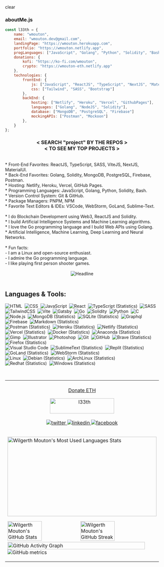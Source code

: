 clear
### aboutMe.js

``` javascript
const l33th = {
    name: "wmouton",
    email: "wmouton.dev@gmail.com",
    landingPage: "https://wmouton.herokuapp.com",
    portfolio: "https://wmouton.netlify.app",
    progLanguages: ["JavaScript", "Golang", "Python", "Solidity", "Bash"],
    donations: {
        kofi: "https://ko-fi.com/wmouton",
        crypto: "https://wmouton-eth.netlify.app"
    },
    technologies: {
        frontEnd: {
            js: ["JavaScript", "ReactJS", "TypeScript", "NextJS", "Material-UI", "ZuStand"],
            css: ["Tailwind", "SASS", "Bootstrap"]
        },
        backEnd: {
            hosting: ["Netlify", "Heroku", "Vercel", "GithubPages"],
            languages: ["Golang", "NodeJS", "Solidity"],
            database: ["MongoDB", "PostgreSQL", "Firebase"]
            mockingAPIs: ["Postman", "Mockoon"]
        },
    }
};
```

<h3 align="center">< SEARCH "project" BY THE REPOS ><br>
< TO SEE MY TOP PROJECTS >
</h3>
</h4>
<br>
* Front-End Favorites: ReactJS, TypeScript, SASS, ViteJS, NextJS, MaterialUI.<br>
* Back-End Favorites: Golang, Solidity, MongoDB, PostgreSQL, Firebase, Postman.<br>
* Hosting: Netlify, Heroku, Vercel, GitHub Pages.<br>
* Programming Languages: JavaScript, Golang, Python, Solidity, Bash.<br>
* Version Control System: Git & GitHub.<br>
* Package Managers: PNPM, NPM<br>
* Favorite Text Editors & IDEs: VSCode, WebStorm, GoLand, Sublime-Text.<br><br>
* I do Blockchain Development using Web3, ReactJS and Solidity.<br>
* I build Artificial Intelligence Systems and Machine Learning algorithms.<br>
* I love the Go programming language and I build Web APIs using Golang.<br>
* Artificial Intelligence, Machine Learning, Deep Learning and Neural Networks.<br>
<br>
* Fun facts:<br>
            - I am a Linux and open-source enthusiast.<br>
            - I admire the Go programming language.<br>
            - I like playing first person shooter games.<br>
<br>
<div align="center" >
<img src="https://readme-typing-svg.herokuapp.com?color=%236FDA44&amp;size=32&amp;center=true&amp;vCenter=true&amp;width=600&amp;height=50&amp;lines=Hello+I+am+WMouton+%F0%9F%91%8B;Software+Engineer;Problem+Solver;Freelancer;Blockchain+Enthusiast;Open-Source+Enthusiast;Entrepreneur" alt="Headline">
</div>
<br>
<h2>Languages & Tools:</h2>


![HTML](https://img.shields.io/badge/-HTML-05122A?style=flat&logo=HTML5)&nbsp;
![CSS](https://img.shields.io/badge/-CSS-05122A?style=flat&logo=CSS3&logoColor=1572B6)&nbsp;
![JavaScript](https://img.shields.io/badge/-JavaScript-05122A?style=flat&logo=javascript)&nbsp;
![React](https://img.shields.io/badge/-React-05122A?style=flat&logo=react)&nbsp;
![TypeScript (Statistics)](https://img.shields.io/badge/-TypeScript-05122A?style=flat&logo=TypeScript&logoColor=276DC3)&nbsp;
![SASS](https://img.shields.io/badge/-SASS-05122A?style=flat&logo=SASS)&nbsp;\
![TailwindCSS](https://img.shields.io/badge/-TailwindCSS-05122A?style=flat&logo=TailwindCSS)&nbsp;
![Vite](https://img.shields.io/badge/-Vite-05122A?style=flat&logo=Vite&logoColor=EDD400)&nbsp;
![Gatsby](https://img.shields.io/badge/-Gatsby-05122A?style=flat&logo=Gatsby&logoColor=75507B)&nbsp;
![Go](https://img.shields.io/badge/-Go-05122A?style=flat&logo=Go&logoColor=729FCF)&nbsp;
![Solidity](https://img.shields.io/badge/-Solidity-05122A?style=flat&logo=Solidity&logoColor=A8B9CC)&nbsp;
![Python](https://img.shields.io/badge/-Python-05122A?style=flat&logo=python)&nbsp;
![C](https://img.shields.io/badge/-C-05122A?style=flat&logo=C&logoColor=3465A4)&nbsp;\
![Node.js](https://img.shields.io/badge/-Node.js-05122A?style=flat&logo=node.js)&nbsp;
![MongoDB (Statistics)](https://img.shields.io/badge/-MongoDB-05122A?style=flat&logo=MongoDB&logoColor=4E9A06)&nbsp;
![SQLite (Statistics)](https://img.shields.io/badge/-SQLite-05122A?style=flat&logo=SQLite&logoColor=276DC3)&nbsp;
![Graphql](https://img.shields.io/badge/-Graphql-05122A?style=flat&logo=graphql&logoColor=F500A9)&nbsp;
![Firebase](https://img.shields.io/badge/-Firebase-05122A?style=flat&logo=Firebase&logoColor=F57900)&nbsp;
![Markdown (Statistics)](https://img.shields.io/badge/-Markdown-05122A?style=flat&logo=Markdown&logoColor=276DC3)&nbsp;\
![Postman (Statistics)](https://img.shields.io/badge/-Postman-05122A?style=flat&logo=Postman&logoColor=F57900)&nbsp;
![Heroku (Statistics)](https://img.shields.io/badge/-Heroku-05122A?style=flat&logo=Heroku&logoColor=75507B)&nbsp;
![Netlify (Statistics)](https://img.shields.io/badge/-Netlify-05122A?style=flat&logo=Netlify&logoColor=276DC3)&nbsp;
![Vercel (Statistics)](https://img.shields.io/badge/-Vercel-05122A?style=flat&logo=Vercel&logoColor=276DC3)&nbsp;
![Docker (Statistics)](https://img.shields.io/badge/-Docker-05122A?style=flat&logo=Docker&logoColor=276DC3)&nbsp;
![Anaconda (Statistics)](https://img.shields.io/badge/-Anaconda-05122A?style=flat&logo=Anaconda&logoColor=73D216)&nbsp;\
![Gimp](https://img.shields.io/badge/-Gimp-05122A?style=flat&logo=Gimp)&nbsp; 
![Illustrator](https://img.shields.io/badge/-Illustrator-05122A?style=flat&logo=adobe-illustrator)&nbsp; 
![Photoshop](https://img.shields.io/badge/-Photoshop-05122A?style=flat&logo=adobe-photoshop)&nbsp;
![Git](https://img.shields.io/badge/-Git-05122A?style=flat&logo=git)&nbsp;
![GitHub](https://img.shields.io/badge/-GitHub-05122A?style=flat&logo=github)&nbsp;
![Brave (Statistics)](https://img.shields.io/badge/-Brave-05122A?style=flat&logo=Brave&logoColor=FF3300)&nbsp;
![Firefox (Statistics)](https://img.shields.io/badge/-Firefox-05122A?style=flat&logo=Firefox&logoColor=FF3300)&nbsp;\
![Visual Studio Code](https://img.shields.io/badge/-Visual%20Studio%20Code-05122A?style=flat&logo=visual-studio-code&logoColor=007ACC)&nbsp;
![SublimeText (Statistics)](https://img.shields.io/badge/-SublimeText-05122A?style=flat&logo=SublimeText&logoColor=F57900)&nbsp;
![Replit (Statistics)](https://img.shields.io/badge/-Replit-05122A?style=flat&logo=Replit&logoColor=276DC3)&nbsp;
![GoLand (Statistics)](https://img.shields.io/badge/-GoLand-05122A?style=flat&logo=GoLand&logoColor=276DC3)&nbsp;
![WebStorm (Statistics)](https://img.shields.io/badge/-WebStorm-05122A?style=flat&logo=WebStorm&logoColor=159EC2)&nbsp;\
![Linux](https://img.shields.io/badge/-Linux-05122A?style=flat&logo=linux)&nbsp;
![Debian (Statistics)](https://img.shields.io/badge/-Debian-05122A?style=flat&logo=Debian&logoColor=EF2929)&nbsp;
![ArchLinux (Statistics)](https://img.shields.io/badge/-ArchLinux-05122A?style=flat&logo=ArchLinux&logoColor=276DC3)&nbsp;
![Redhat (Statistics)](https://img.shields.io/badge/-Redhat-05122A?style=flat&logo=Redhat&logoColor=CC0000)&nbsp;
![Windows (Statistics)](https://img.shields.io/badge/-Windows-05122A?style=flat&logo=Windows&logoColor=276DC3)&nbsp;

<br>
<table><tbody><tr><td valign="top" width="20%">

<!-- ### Frontend

<img style="margin: 10px" src="https://profilinator.rishav.dev/skills-assets/html5-original-wordmark.svg" alt="HTML5" height="50"> <img style="margin: 10px" src="https://profilinator.rishav.dev/skills-assets/css3-original-wordmark.svg" alt="CSS3" height="50"> <img style="margin: 10px" src="https://profilinator.rishav.dev/skills-assets/javascript-original.svg" alt="JavaScript" height="50"> <img style="margin: 10px" src="https://profilinator.rishav.dev/skills-assets/react-original-wordmark.svg" alt="React" height="50"> <img style="margin: 10px" src="https://profilinator.rishav.dev/skills-assets/typescript-original.svg" alt="TypeScript" height="50"> <img style="margin: 10px" src="https://profilinator.rishav.dev/skills-assets/sass-original.svg" alt="SASS" height="50"> <img style="margin: 10px" src="https://profilinator.rishav.dev/skills-assets/bootstrap-plain.svg" alt="Bootstrap" height="50"> <img style="margin: 10px" src="https://profilinator.rishav.dev/skills-assets/gatsby.png" alt="Gatsby" height="50"> <img style="margin: 10px" src="https://profilinator.rishav.dev/skills-assets/vuejs-original-wordmark.svg" alt="Vue.js" height="50"> <img style="margin: 10px" src="https://profilinator.rishav.dev/skills-assets/logo-title.svg" alt="Chart.js" height="50"> <img style="margin: 10px" src="https://profilinator.rishav.dev/skills-assets/adobe_illustrator-icon.svg" alt="Illustrator" height="50"> <img style="margin: 10px" src="https://profilinator.rishav.dev/skills-assets/photoshop-plain.svg" alt="Photoshop" height="50"></td><td valign="top" width="20%">

### Backend

<img style="margin: 10px" src="https://profilinator.rishav.dev/skills-assets/go-original.svg" alt="Go" height="50"> <img style="margin: 10px" src="https://profilinator.rishav.dev/skills-assets/python-original.svg" alt="Python" height="50"> <img style="margin: 10px" src="https://profilinator.rishav.dev/skills-assets/nodejs-original-wordmark.svg" alt="Node.js" height="50"> <img style="margin: 10px" src="https://profilinator.rishav.dev/skills-assets/express-original-wordmark.svg" alt="Express.js" height="50"> <img style="margin: 10px" src="https://profilinator.rishav.dev/skills-assets/redux-original.svg" alt="Redux" height="50"> <img style="margin: 10px" src="https://profilinator.rishav.dev/skills-assets/graphql.png" alt="GraphQL" height="50"> <img style="margin: 10px" src="https://profilinator.rishav.dev/skills-assets/firebase.png" alt="Firebase" height="50"> <img style="margin: 10px" src="https://profilinator.rishav.dev/skills-assets/mongodb-original-wordmark.svg" alt="MongoDB" height="50"> <img style="margin: 10px" src="https://profilinator.rishav.dev/skills-assets/postgresql-original-wordmark.svg" alt="PostgreSQL" height="50"> <img style="margin: 10px" src="https://profilinator.rishav.dev/skills-assets/nginx-original.svg" alt="Nginx" height="50"></td><td valign="top" width="20%">

### DevOps

<img style="margin: 10px" src="https://profilinator.rishav.dev/skills-assets/linux-original.svg" alt="Linux" height="50"> <img style="margin: 10px" src="https://profilinator.rishav.dev/skills-assets/gnu_bash-icon.svg" alt="Bash" height="50"> <img style="margin: 10px" src="https://profilinator.rishav.dev/skills-assets/git-scm-icon.svg" alt="Git" height="50"> <img style="margin: 10px" src="https://profilinator.rishav.dev/skills-assets/kubernetes-icon.svg" alt="Kubernetes" height="50"> <img style="margin: 10px" src="https://profilinator.rishav.dev/skills-assets/google_cloud-icon.svg" alt="GCP" height="50"> <img style="margin: 10px" src="https://profilinator.rishav.dev/skills-assets/amazonwebservices-original-wordmark.svg" alt="AWS" height="50"></td></tr></tbody></table><br>
<table><tbody><tr><td valign="top" width="100%">

### Artificial Intelligence

<img style="margin: 10px" src="https://upload.wikimedia.org/wikipedia/commons/3/38/Jupyter_logo.svg" alt="JupyterNotebook" height="50"> <img style="margin: 10px" src="https://upload.wikimedia.org/wikipedia/commons/d/d0/Google_Colaboratory_SVG_Logo.svg" alt="Colab" height="50"> <img style="margin: 10px" src="https://upload.wikimedia.org/wikipedia/commons/2/2d/Tensorflow_logo.svg" alt="TensorFlow" height="50"> <img style="margin: 10px" src="https://upload.wikimedia.org/wikipedia/commons/a/ae/Keras_logo.svg" alt="Keras" height="50"> <img style="margin: 10px" src="https://upload.wikimedia.org/wikipedia/commons/0/05/Scikit_learn_logo_small.svg" alt="ScikitLearn" height="50"> <img style="margin: 10px" src="https://upload.wikimedia.org/wikipedia/commons/e/ed/Pandas_logo.svg" alt="Pandas" height="50"> <img style="margin: 10px" src="https://upload.wikimedia.org/wikipedia/commons/3/31/NumPy_logo_2020.svg" alt="Numpy" height="50"> <img style="margin: 10px" src="https://upload.wikimedia.org/wikipedia/commons/3/32/OpenCV_Logo_with_text_svg_version.svg" alt="Pandas" height="50"></td></tr></tbody></table><br> -->
<br>
<div align="center">
<a href="https://wmouton-eth.netlify.app">Donate ETH</a>


<a href="https://ko-fi.com/wmouton"><img align="center" src="https://cdn.ko-fi.com/cdn/kofi3.png?v=3" height="50" width="210" alt="l33th"></a><br><br>
<a href="https://twitter.com/l33th_dev" target="_blank">![twitter](https://img.shields.io/badge/twitter-%2300acee.svg?&amp;style=for-the-badge&amp;logo=twitter&amp;logoColor=white) </a> <a href="https://linkedin.com/in/wmouton" target="_blank">![linkedin](https://img.shields.io/badge/linkedin-%231E77B5.svg?&amp;style=for-the-badge&amp;logo=linkedin&amp;logoColor=white) </a> <a href="https://www.facebook.com/wl33th" target="_blank">![facebook](https://img.shields.io/badge/facebook-%232E87FB.svg?&amp;style=for-the-badge&amp;logo=facebook&amp;logoColor=white)</a>

</div>
<br>
<img alt="Wilgerth Mouton's Most Used Languages Stats" width="100%" height="260px" src="https://github-readme-stats.vercel.app/api/top-langs/?username=l33th&amp;layout=compact&amp;theme=tokionight&amp;text_color=%23204A87&amp;bg_color=050F2C&amp;border_color=0D1117&amp;langs_count=15">

<img alt="Wilgerth Mouton's GitHub Stats" width="48%" src="https://github-readme-stats.vercel.app/api?username=l33th&amp;theme=algolia&amp;hide_border=true&amp;count_private=true&amp;show_icons=true"> <img alt="Wilgerth Mouton's GitHub Streak" width="48%" src="https://github-readme-streak-stats.herokuapp.com/?user=l33th&amp;theme=algolia&amp;hide_border=true"><img alt="GitHub Activity Graph" width="96%" src="https://activity-graph.herokuapp.com/graph?username=l33th&amp;theme=react-dark&amp;area=true&amp;hide_border=true&amp;custom_title=Contributions%20Graph">
![GitHub metrics](https://metrics.lecoq.io/l33th)